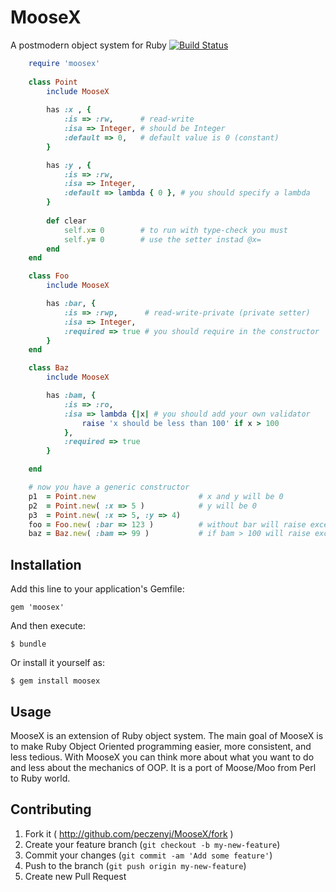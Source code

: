# MooseX

A postmodern object system for Ruby [![Build Status](https://travis-ci.org/peczenyj/MooseX.png)](https://travis-ci.org/peczenyj/MooseX)

```ruby
    require 'moosex'
    
    class Point
    	include MooseX
	
    	has :x , {
    		:is => :rw,      # read-write 
    		:isa => Integer, # should be Integer
    		:default => 0,   # default value is 0 (constant)
    	}

    	has :y , {
    		:is => :rw,
    		:isa => Integer,
    		:default => lambda { 0 }, # you should specify a lambda
    	}
	
    	def clear 
    		self.x= 0        # to run with type-check you must
    		self.y= 0        # use the setter instad @x=
    	end
    end

    class Foo
        include MooseX

        has :bar, {  
            :is => :rwp,      # read-write-private (private setter)
            :isa => Integer, 
            :required => true # you should require in the constructor 
        }
    end

    class Baz
        include MooseX

        has :bam, {
            :is => :ro,
            :isa => lambda {|x| # you should add your own validator
                raise 'x should be less than 100' if x > 100
            },
            :required => true
        }

    end

    # now you have a generic constructor
    p1  = Point.new                       # x and y will be 0
    p2  = Point.new( :x => 5 )            # y will be 0
    p3  = Point.new( :x => 5, :y => 4)
    foo = Foo.new( :bar => 123 )          # without bar will raise exception
    baz = Baz.new( :bam => 99 )           # if bam > 100 will raise exception
```
    
## Installation

Add this line to your application's Gemfile:

    gem 'moosex'

And then execute:

    $ bundle

Or install it yourself as:

    $ gem install moosex

## Usage

MooseX is an extension of Ruby object system. The main goal of MooseX is to make Ruby Object Oriented programming easier, more consistent, and less tedious. With MooseX you can think more about what you want to do and less about the mechanics of OOP. It is a port of Moose/Moo from Perl to Ruby world.

## Contributing

1. Fork it ( http://github.com/peczenyj/MooseX/fork )
2. Create your feature branch (`git checkout -b my-new-feature`)
3. Commit your changes (`git commit -am 'Add some feature'`)
4. Push to the branch (`git push origin my-new-feature`)
5. Create new Pull Request
